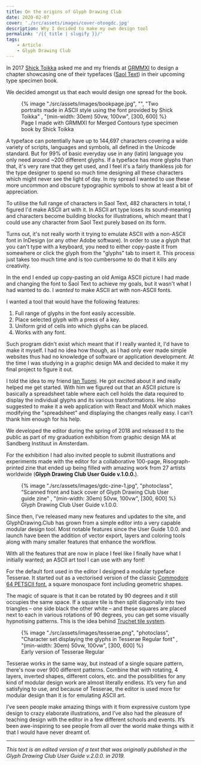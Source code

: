 ```yaml
---
title: On the origins of Glyph Drawing Club
date: 2020-02-07
cover: './src/assets/images/cover-otoogdc.jpg'
description: Why I decided to make my own design tool
permalink: '/{{ title | slugify }}/'
tags:
    - Article
    - Glyph Drawing Club
---
```


In 2017 [Shick Toikka](https://www.schick-toikka.com/) asked me and my friends at [GRMMXI](https://grmmxi.fi/) to design a chapter showcasing one of their typefaces ([Saol Text](https://www.schick-toikka.com/saol-text)) in their upcoming type specimen book.

We decided amongst us that each would design one spread for the book.

<figure class="u-image-float-left">
    {% image
        "./src/assets/images/bookpage.jpg",
        "",
        "Two portraits made in ASCII style using the font provided by Shick Toikka" ,
        "(min-width: 30em) 50vw, 100vw",
        [300, 600]
    %}
    <figcaption>Page I made with GRMMXI for Merged Contours type specimen book by Shick Toikka</figcaption>
</figure>

A typeface can potentially have up to 144,697 characters covering a wide variety of scripts, languages and symbols, all defined in the Unicode standard. But for 99% of basic everyday use in any (latin) language you only need around ~200 different glyphs. If a typeface has more glyphs than that, it's very rare that they get used, and I feel it's a fairly thankless job for the type designer to spend so much time designing all these characters which might never see the light of day. In my spread I wanted to use these more uncommon and obscure typographic symbols to show at least a bit of appreciation.

To utilise the full range of characters in Saol Text, 482 characters in total, I figured I'd make ASCII art with it. In ASCII art type loses its sound-meaning and characters become building blocks for illustrations, which meant that I could use any character from Saol Text purely based on its form.

Turns out, it's not really worth it trying to emulate ASCII with a non-ASCII font in InDesign (or any other Adobe software). In order to use a glyph that you can't type with a keyboard, you need to either copy-paste it from somewhere or click the glyph from the "glyphs" tab to insert it. This process just takes too much time and is too cumbersome to do that it kills any creativity.

In the end I ended up copy-pasting an old Amiga ASCII picture I had made and changing the font to Saol Text to achieve my goals, but it wasn't what I had wanted to do. I _wanted_ to make ASCII art with non-ASCII fonts.

I wanted a tool that would have the following features:

1. Full range of glyphs in the font easily accessible.
2. Place selected glyph with a press of a key.
3. Uniform grid of cells into which glyphs can be placed.
4. Works with any font.

Such program didn't exist which meant that if I really wanted it, I'd have to make it myself. I had no idea how though, as I had only ever made simple websites thus had no knowledge of software or application development. At the time I was studying in a graphic design MA and decided to make it my final project to figure it out.

I told the idea to my friend [Ian Tuomi](https://github.com/i-tu). He got excited about it and really helped me get started. With him we figured out that an ASCII picture is basically a spreadsheet table where each cell holds the data required to display the individual glyphs and its various transformations. He also suggested to make it a web application with React and MobX which makes modifying the "spreadsheet" and displaying the changes really easy. I can’t thank him enough for his help.

We developed the editor during the spring of 2018 and released it to the public as part of my graduation exhibition from graphic design MA at Sandberg Instituut in Amsterdam.

For the exhibition I had also invited people to submit illustrations and experiments made with the editor for a collaborative 100-page, Risograph-printed zine that ended up being filled with amazing work from 27 artists worldwide (**Glyph Drawing Club User Guide v.1.0.0.**).

<figure class="u-image-float-left">
    {% image
        "./src/assets/images/gdc-zine-1.jpg",
        "photoclass",
        "Scanned front and back cover of Glyph Drawing Club User guide zine" ,
        "(min-width: 30em) 50vw, 100vw",
        [300, 600]
    %}
    <figcaption>Glyph Drawing Club User Guide v.1.0.0.</figcaption>
</figure>

Since then, I’ve released many new features and updates to the site, and GlyphDrawing.Club has grown from a simple editor into a very capable modular design tool. Most notable features since the User Guide 1.0.0. and launch have been the addition of vector export, layers and coloring tools along with many smaller features that enhance the workflow.

With all the features that are now in place I feel like I finally have what I initially wanted; an ASCII art tool I can use with any font!

For the default font used in the editor I designed a modular typeface Tesserae. It started out as a vectorised version of the classic [Commodore 64 PETSCII font](https://www.wikiwand.com/en/PETSCII), a square monospace font including geometric shapes.

The magic of square is that it can be rotated by 90 degrees and it still occupies the same space. If a square tile is then split diagonally into two triangles – one side black the other white – and these squares are placed next to each in various rotations of 90 degrees, you can get some visually hypnotising patterns. This is the idea behind [Truchet tile system](https://www.wikiwand.com/en/Truchet_tiles).

<figure class="u-image-float-right">
    {% image
        "./src/assets/images/tesserae.png",
        "photoclass",
        "Character set displaying the glyphs in Tesserae Regular font" ,
        "(min-width: 30em) 50vw, 100vw",
        [300, 600]
    %}
    <figcaption>Early version of Tesserae Regular</figcaption>
</figure>

Tesserae works in the same way, but instead of a single square pattern, there's now over 900 different patterns. Combine that with rotating, 4 layers, inverted shapes, different colors, etc. and the possibilities for any kind of modular design work are almost literally endless. It’s very fun and satisfying to use, and because of Tesserae, the editor is used more for modular design than it is for emulating ASCII art.

I’ve seen people make amazing things with it from expressive custom type design to crazy elaborate illustrations, and I’ve also had the pleasure of teaching design with the editor in a few different schools and events. It’s been awe-inspiring to see people from all over the world make things with it that I would have never dreamt of.

---

_This text is an edited version of a text that was originally published in the Glyph Drawing Club User Guide v.2.0.0. in 2019._

